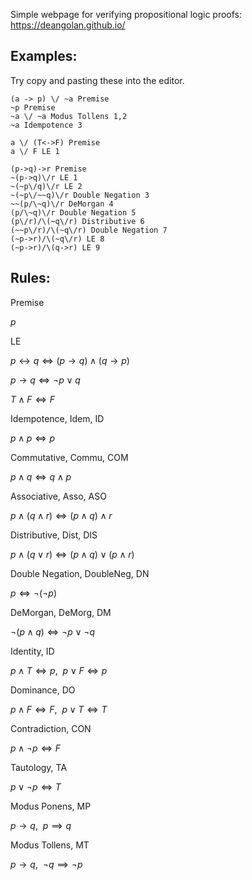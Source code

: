 Simple webpage for verifying propositional logic proofs: https://deangolan.github.io/

## Examples:
Try copy and pasting these into the editor.

```
(a -> p) \/ ~a Premise
~p Premise
~a \/ ~a Modus Tollens 1,2
~a Idempotence 3
```
```
a \/ (T<->F) Premise
a \/ F LE 1
```
```
(p->q)->r Premise
~(p->q)\/r LE 1
~(~p\/q)\/r LE 2
~(~p\/~~q)\/r Double Negation 3
~~(p/\~q)\/r DeMorgan 4
(p/\~q)\/r Double Negation 5
(p\/r)/\(~q\/r) Distributive 6
(~~p\/r)/\(~q\/r) Double Negation 7
(~p->r)/\(~q\/r) LE 8
(~p->r)/\(q->r) LE 9
```
## Rules:
Premise

$p$ 

LE

$p \leftrightarrow q \iff (p \rightarrow q) \land (q \rightarrow p)$ 

$p \rightarrow q \iff \neg p \lor q$

$T \land F \iff F$

Idempotence, Idem, ID

$p \land p \iff p$

Commutative, Commu, COM 

$p \land q \iff q \land p$

Associative, Asso, ASO

$p \land (q \land r) \iff (p \land q) \land r$ 

Distributive, Dist, DIS

$p \land (q \lor r) \iff (p \land q) \lor (p \land r)$ 

Double Negation, DoubleNeg, DN

$p \iff \neg (\neg p)$ 

DeMorgan, DeMorg, DM

$\neg (p \land q) \iff \neg p \lor \neg q$ 

Identity, ID

$p \land T \iff p, \ \ p \lor F \iff p$ 

Dominance, DO

$p \land F \iff F, \ \ p \lor T \iff T$ 

Contradiction, CON

$p \land \neg p \iff F$

Tautology, TA 

$p \lor \neg p \iff T$ 

Modus Ponens, MP

$p \rightarrow q, \ \ p \implies q$

Modus Tollens, MT

$p \rightarrow q, \ \ \neg q \implies \neg p$


